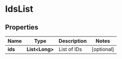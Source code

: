 
# IdsList

## Properties
Name | Type | Description | Notes
------------ | ------------- | ------------- | -------------
**ids** | **List&lt;Long&gt;** | List of IDs |  [optional]



